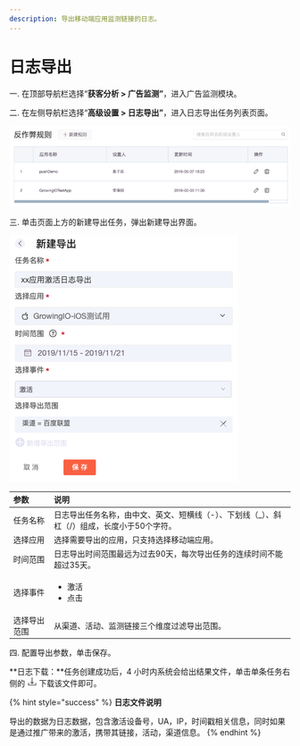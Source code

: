 ```yaml
---
description: 导出移动端应用监测链接的日志。
---
```


# 日志导出

一. 在顶部导航栏选择“**获客分析 &gt; 广告监测”**，进入广告监测模块。

二. 在左侧导航栏选择“**高级设置 &gt; 日志导出”**，进入日志导出任务列表页面。

![](../../../../.gitbook/assets/image%20%28207%29.png)

三. 单击页面上方的新建导出任务，弹出新建导出界面。

![](../../../../.gitbook/assets/image%20%28175%29.png)

<table>
  <thead>
    <tr>
      <th style="text-align:left">&#x53C2;&#x6570;</th>
      <th style="text-align:left">&#x8BF4;&#x660E;</th>
    </tr>
  </thead>
  <tbody>
    <tr>
      <td style="text-align:left">&#x4EFB;&#x52A1;&#x540D;&#x79F0;</td>
      <td style="text-align:left">&#x65E5;&#x5FD7;&#x5BFC;&#x51FA;&#x4EFB;&#x52A1;&#x540D;&#x79F0;&#xFF0C;&#x7531;&#x4E2D;&#x6587;&#x3001;&#x82F1;&#x6587;&#x3001;&#x77ED;&#x6A2A;&#x7EBF;&#xFF08;-&#xFF09;&#x3001;&#x4E0B;&#x5212;&#x7EBF;&#xFF08;_&#xFF09;&#x3001;&#x659C;&#x6760;&#xFF08;/&#xFF09;&#x7EC4;&#x6210;&#xFF0C;&#x957F;&#x5EA6;&#x5C0F;&#x4E8E;50&#x4E2A;&#x5B57;&#x7B26;&#x3002;</td>
    </tr>
    <tr>
      <td style="text-align:left">&#x9009;&#x62E9;&#x5E94;&#x7528;</td>
      <td style="text-align:left">&#x9009;&#x62E9;&#x9700;&#x8981;&#x5BFC;&#x51FA;&#x7684;&#x5E94;&#x7528;&#xFF0C;&#x53EA;&#x652F;&#x6301;&#x9009;&#x62E9;&#x79FB;&#x52A8;&#x7AEF;&#x5E94;&#x7528;&#x3002;</td>
    </tr>
    <tr>
      <td style="text-align:left">&#x65F6;&#x95F4;&#x8303;&#x56F4;</td>
      <td style="text-align:left">&#x65E5;&#x5FD7;&#x5BFC;&#x51FA;&#x65F6;&#x95F4;&#x8303;&#x56F4;&#x6700;&#x8FDC;&#x4E3A;&#x8FC7;&#x53BB;90&#x5929;&#xFF0C;&#x6BCF;&#x6B21;&#x5BFC;&#x51FA;&#x4EFB;&#x52A1;&#x7684;&#x8FDE;&#x7EED;&#x65F6;&#x95F4;&#x4E0D;&#x80FD;&#x8D85;&#x8FC7;35&#x5929;&#x3002;</td>
    </tr>
    <tr>
      <td style="text-align:left">&#x9009;&#x62E9;&#x4E8B;&#x4EF6;</td>
      <td style="text-align:left">
        <ul>
          <li>&#x6FC0;&#x6D3B;</li>
          <li>&#x70B9;&#x51FB;</li>
        </ul>
      </td>
    </tr>
    <tr>
      <td style="text-align:left">&#x9009;&#x62E9;&#x5BFC;&#x51FA;&#x8303;&#x56F4;</td>
      <td style="text-align:left">&#x4ECE;&#x6E20;&#x9053;&#x3001;&#x6D3B;&#x52A8;&#x3001;&#x76D1;&#x6D4B;&#x94FE;&#x63A5;&#x4E09;&#x4E2A;&#x7EF4;&#x5EA6;&#x8FC7;&#x6EE4;&#x5BFC;&#x51FA;&#x8303;&#x56F4;&#x3002;</td>
    </tr>
  </tbody>
</table>四. 配置导出参数，单击保存。

**日志下载：**任务创建成功后，4 小时内系统会给出结果文件，单击单条任务右侧的 ![](../../../../.gitbook/assets/xia-zai.png) 下载该文件即可。

{% hint style="success" %}
**日志文件说明**

导出的数据为日志数据，包含激活设备号，UA，IP，时间戳相关信息，同时如果是通过推广带来的激活，携带其链接，活动，渠道信息。
{% endhint %}

